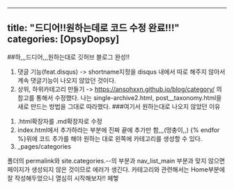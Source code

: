 
---
title: "드디어!!원하는데로 코드 수정 완료!!!"
categories: [OpsyDopsy]
---

##하,,,드디어,,,원하는대로 깃허브 블로그 완성!!
1. 댓글 기능(feat.disqus) -> shortname지정을 disqus 내에서 따로 해주지 않아서 계속 댓글기능이 나오지 않았던 것이다.<br>
2. 상위, 하위카테고리 만들기 -> https://ansohxxn.github.io/blog/category/ 의 참고를 통해서 수정했다. 나는 single-archive2.html, post__taxonomy.html을 새로 만드는 방법을 그대로 따라했다.
###여기서 원하는대로 나오지 않았던 이유
1) .html확장자를 .md확장자로 수정
2) index.html에서 추가하라는 부분에 진짜 끝에 추가만 함,,,(멍충이,,) <span>{% endfor %}</span>위에 코드 추가를 해야 원하는 대로 왼쪽에 카테고리를 생성할 수 있다.
3) _pages/categories 

폴더의 permalink와 site.categories.--의 부분과 nav_list_main 부분과 맞지 않으면 페이지가 생성되지 않은 것이므로 에러가 생긴다. 카테고리와 관련해서는 Home부분에 잘 작성해두었으니 열심히 시작해보자!! 헤헿
